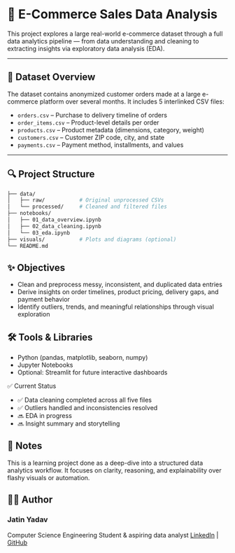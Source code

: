 # 🛒 E-Commerce Sales Data Analysis

This project explores a large real-world e-commerce dataset through a full data analytics pipeline — from data understanding and cleaning to extracting insights via exploratory data analysis (EDA).

---

## 📂 Dataset Overview

The dataset contains anonymized customer orders made at a large e-commerce platform over several months. It includes 5 interlinked CSV files:

- `orders.csv` – Purchase to delivery timeline of orders
- `order_items.csv` – Product-level details per order
- `products.csv` – Product metadata (dimensions, category, weight)
- `customers.csv` – Customer ZIP code, city, and state
- `payments.csv` – Payment method, installments, and values

---

## 🔍 Project Structure

```bash
├── data/
│   ├── raw/           # Original unprocessed CSVs
│   └── processed/     # Cleaned and filtered files
├── notebooks/
│   ├── 01_data_overview.ipynb
│   ├── 02_data_cleaning.ipynb
│   └── 03_eda.ipynb
├── visuals/           # Plots and diagrams (optional)
└── README.md
```

## ✨ Objectives

- Clean and preprocess messy, inconsistent, and duplicated data entries
- Derive insights on order timelines, product pricing, delivery gaps, and payment behavior
- Identify outliers, trends, and meaningful relationships through visual exploration

## 🛠️ Tools & Libraries

- Python (pandas, matplotlib, seaborn, numpy)
- Jupyter Notebooks
- Optional: Streamlit for future interactive dashboards

✅ Current Status

- ✅ Data cleaning completed across all five files
- ✅ Outliers handled and inconsistencies resolved
- 🔜 EDA in progress
- 🔜 Insight summary and storytelling

## 📌 Notes

This is a learning project done as a deep-dive into a structured data analytics workflow. It focuses on clarity, reasoning, and explainability over flashy visuals or automation.

## 🙋‍♂️ Author

### Jatin Yadav

Computer Science Engineering Student & aspiring data analyst
[LinkedIn](https://www.linkedin.com/in/jatinyadav459/) | [GitHub](https://github.com/JatinY459/)
